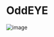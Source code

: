 # OddEYE




![image](https://user-images.githubusercontent.com/44107947/47701482-47d4d580-dc5d-11e8-96f8-554108b153aa.png)
